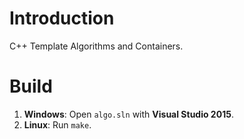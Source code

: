 # Introduction
C++ Template Algorithms and Containers.

# Build
1. **Windows**: Open `algo.sln` with **Visual Studio 2015**.
2. **Linux**: Run `make`.

